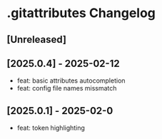 <!-- Keep a Changelog guide -> https://keepachangelog.com -->

# .gitattributes Changelog

## [Unreleased]

## [2025.0.4] - 2025-02-12

- feat: basic attributes autocompletion
- feat: config file names missmatch

## [2025.0.1] - 2025-02-0

- feat: token highlighting
